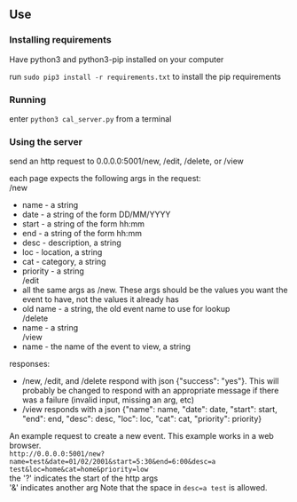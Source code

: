 ## Use

### Installing requirements

Have python3 and python3-pip installed on your computer

run `sudo pip3 install -r requirements.txt` to install the pip requirements

### Running

enter `python3 cal_server.py` from a terminal

### Using the server

send an http request to 0.0.0.0:5001/new, /edit, /delete, or /view

each page expects the following args in the request:  
/new  
 * name - a string
 * date - a string of the form DD/MM/YYYY
 * start - a string of the form hh:mm
 * end - a string of the form hh:mm
 * desc - description, a string
 * loc - location, a string
 * cat - category, a string
 * priority - a string  
/edit  
 * all the same args as /new. These args should be the values you want the event to have, not the values it already has
 * old name - a string, the old event name to use for lookup  
/delete  
 * name - a string  
/view  
 * name - the name of the event to view, a string

responses:  
 * /new, /edit, and /delete respond with json {"success": "yes"}. This will probably be changed to respond with an appropriate message if there was a failure (invalid input, missing an arg, etc)
 * /view responds with a json {"name": name, "date": date, "start": start, "end": end, "desc": desc, "loc": loc, "cat": cat, "priority": priority}

An example request to create a new event. This example works in a web browser.  
`http://0.0.0.0:5001/new?name=test&date=01/02/2001&start=5:30&end=6:00&desc=a test&loc=home&cat=home&priority=low`  
the '?' indicates the start of the http args  
'&' indicates another arg
Note that the space in `desc=a test` is allowed.  
